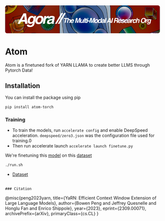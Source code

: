 [![Multi-Modality](agorabanner.png)](https://discord.gg/qUtxnK2NMf)

# Atom
Atom is a finetuned fork of YARN LLAMA to create better LLMS through Pytorch Data!


## Installation

You can install the package using pip

```bash
pip install atom-torch
```

### Training

- To train the models, run `accelerate config` and enable DeepSpeed acceleration. `deepspeed/zero3.json` was the configuration file used for training.0
- Then run accelerate launch `accelerate launch finetune.py`


We're finetuning this [model](https://huggingface.co/NousResearch/Yarn-Llama-2-13b-64k) on this [dataset](https://huggingface.co/datasets/kye/all-lucidrain-code-python-tokenized-65536-1)

```sh
./run.sh
```

- [Dataset](kye/all-lucidrain-code-python-tokenized-65536-1)
```

### Citation

```
@misc{peng2023yarn,
      title={YaRN: Efficient Context Window Extension of Large Language Models}, 
      author={Bowen Peng and Jeffrey Quesnelle and Honglu Fan and Enrico Shippole},
      year={2023},
      eprint={2309.00071},
      archivePrefix={arXiv},
      primaryClass={cs.CL}
}
```
